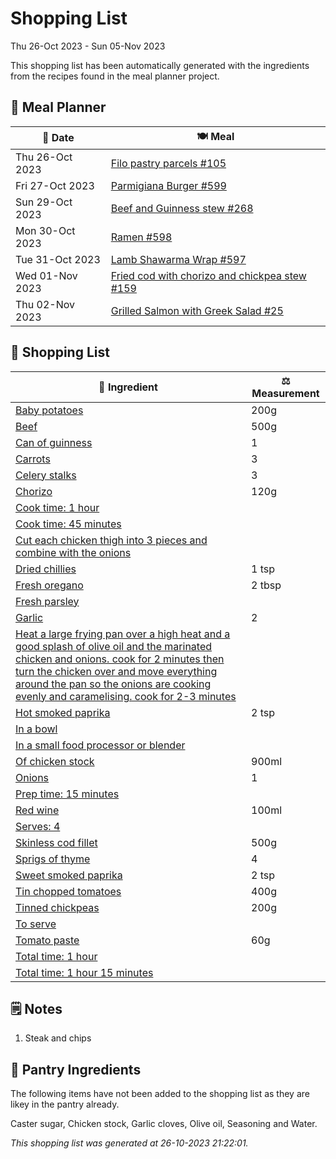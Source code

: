 # Shopping List

Thu 26-Oct 2023 - Sun 05-Nov 2023

This shopping list has been automatically generated with the ingredients from the recipes found in the meal planner project.

## 📅 Meal Planner

|📅 Date| 🍽️ Meal|
|----|----|
|Thu 26-Oct 2023|[Filo pastry parcels #105](https://github.com/jcallaghan/The-Cookbook/issues/105)|
|Fri 27-Oct 2023|[Parmigiana Burger #599](https://github.com/jcallaghan/The-Cookbook/issues/599)|
|Sun 29-Oct 2023|[Beef and Guinness stew #268](https://github.com/jcallaghan/The-Cookbook/issues/268)|
|Mon 30-Oct 2023|[Ramen #598](https://github.com/jcallaghan/The-Cookbook/issues/598)|
|Tue 31-Oct 2023|[Lamb Shawarma Wrap #597](https://github.com/jcallaghan/The-Cookbook/issues/597)|
|Wed 01-Nov 2023|[Fried cod with chorizo and chickpea stew #159](https://github.com/jcallaghan/The-Cookbook/issues/159)|
|Thu 02-Nov 2023|[Grilled Salmon with Greek Salad #25](https://github.com/jcallaghan/The-Cookbook/issues/25)|

## 🛒 Shopping List

| 🍌 Ingredient| ⚖️ Measurement|
|----------|-----------|
|[Baby potatoes](https://www.sainsburys.co.uk/gol-ui/SearchResults/Baby%20potatoes)|200g|
|[Beef](https://www.sainsburys.co.uk/gol-ui/SearchResults/Beef)|500g|
|[Can of guinness](https://www.sainsburys.co.uk/gol-ui/SearchResults/Can%20of%20guinness)|1|
|[Carrots](https://www.sainsburys.co.uk/gol-ui/SearchResults/Carrots)|3|
|[Celery stalks](https://www.sainsburys.co.uk/gol-ui/SearchResults/Celery%20stalks)|3|
|[Chorizo](https://www.sainsburys.co.uk/gol-ui/SearchResults/Chorizo)|120g|
|[Cook time: 1 hour](https://www.sainsburys.co.uk/gol-ui/SearchResults/Cook%20time:%201%20hour)||
|[Cook time: 45 minutes](https://www.sainsburys.co.uk/gol-ui/SearchResults/Cook%20time:%2045%20minutes)||
|[Cut each chicken thigh into 3 pieces and combine with the onions](https://www.sainsburys.co.uk/gol-ui/SearchResults/Cut%20each%20chicken%20thigh%20into%203%20pieces%20and%20combine%20with%20the%20onions)||
|[Dried chillies](https://www.sainsburys.co.uk/gol-ui/SearchResults/Dried%20chillies)|1 tsp|
|[Fresh oregano](https://www.sainsburys.co.uk/gol-ui/SearchResults/Fresh%20oregano)|2 tbsp|
|[Fresh parsley](https://www.sainsburys.co.uk/gol-ui/SearchResults/Fresh%20parsley)||
|[Garlic](https://www.sainsburys.co.uk/gol-ui/SearchResults/Garlic)|2|
|[Heat a large frying pan over a high heat and a good splash of olive oil and the marinated chicken and onions. cook for 2 minutes then turn the chicken over and move everything around the pan so the onions are cooking evenly and caramelising. cook for 2-3 minutes](https://www.sainsburys.co.uk/gol-ui/SearchResults/Heat%20a%20large%20frying%20pan%20over%20a%20high%20heat%20and%20a%20good%20splash%20of%20olive%20oil%20and%20the%20marinated%20chicken%20and%20onions.%20cook%20for%202%20minutes%20then%20turn%20the%20chicken%20over%20and%20move%20everything%20around%20the%20pan%20so%20the%20onions%20are%20cooking%20evenly%20and%20caramelising.%20cook%20for%202-3%20minutes)||
|[Hot smoked paprika](https://www.sainsburys.co.uk/gol-ui/SearchResults/Hot%20smoked%20paprika)|2 tsp|
|[In a bowl](https://www.sainsburys.co.uk/gol-ui/SearchResults/In%20a%20bowl)||
|[In a small food processor or blender](https://www.sainsburys.co.uk/gol-ui/SearchResults/In%20a%20small%20food%20processor%20or%20blender)||
|[Of chicken stock](https://www.sainsburys.co.uk/gol-ui/SearchResults/Of%20chicken%20stock)|900ml|
|[Onions](https://www.sainsburys.co.uk/gol-ui/SearchResults/Onions)|1|
|[Prep time: 15 minutes](https://www.sainsburys.co.uk/gol-ui/SearchResults/Prep%20time:%2015%20minutes)||
|[Red wine](https://www.sainsburys.co.uk/gol-ui/SearchResults/Red%20wine)|100ml|
|[Serves: 4](https://www.sainsburys.co.uk/gol-ui/SearchResults/Serves:%204)||
|[Skinless cod fillet](https://www.sainsburys.co.uk/gol-ui/SearchResults/Skinless%20cod%20fillet)|500g|
|[Sprigs of thyme](https://www.sainsburys.co.uk/gol-ui/SearchResults/Sprigs%20of%20thyme)|4|
|[Sweet smoked paprika](https://www.sainsburys.co.uk/gol-ui/SearchResults/Sweet%20smoked%20paprika)|2 tsp|
|[Tin chopped tomatoes](https://www.sainsburys.co.uk/gol-ui/SearchResults/Tin%20chopped%20tomatoes)|400g|
|[Tinned chickpeas](https://www.sainsburys.co.uk/gol-ui/SearchResults/Tinned%20chickpeas)|200g|
|[To serve](https://www.sainsburys.co.uk/gol-ui/SearchResults/To%20serve)||
|[Tomato paste](https://www.sainsburys.co.uk/gol-ui/SearchResults/Tomato%20paste)|60g|
|[Total time: 1 hour](https://www.sainsburys.co.uk/gol-ui/SearchResults/Total%20time:%201%20hour)||
|[Total time: 1 hour 15 minutes](https://www.sainsburys.co.uk/gol-ui/SearchResults/Total%20time:%201%20hour%2015%20minutes)||

## 🗒️ Notes

1. Steak and chips

## 🏪 Pantry Ingredients

The following items have not been added to the shopping list as they are likey in the pantry already.

Caster sugar, Chicken stock, Garlic cloves, Olive oil, Seasoning and Water.


_This shopping list was generated at 26-10-2023 21:22:01._